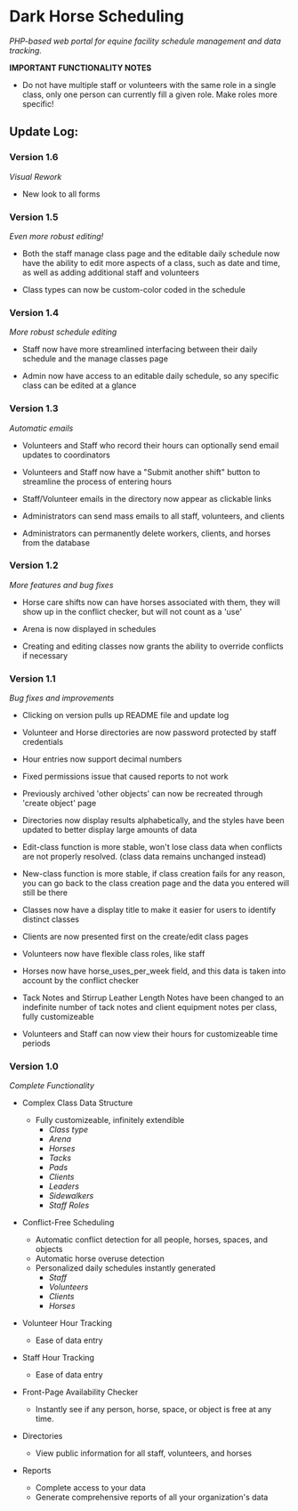 # Dark Horse Scheduling

*PHP-based web portal for equine facility schedule management and data tracking.*

**IMPORTANT FUNCTIONALITY NOTES**

* Do not have multiple staff or volunteers with the same role in a single class, only one person can currently fill a given role. Make roles more specific!


## Update Log:

### Version 1.6
  *Visual Rework*

* New look to all forms

### Version 1.5
  *Even more robust editing!*

* Both the staff manage class page and the editable daily schedule now have the ability to edit more aspects of a class, such as date and time, as well as adding additional staff and volunteers

* Class types can now be custom-color coded in the schedule

### Version 1.4
  *More robust schedule editing*

* Staff now have more streamlined interfacing between their daily schedule and the manage classes page

* Admin now have access to an editable daily schedule, so any specific class can be edited at a glance

### Version 1.3
  *Automatic emails*

* Volunteers and Staff who record their hours can optionally send email updates to coordinators

* Volunteers and Staff now have a "Submit another shift" button to streamline the process of entering hours

* Staff/Volunteer emails in the directory now appear as clickable links

* Administrators can send mass emails to all staff, volunteers, and clients

* Administrators can permanently delete workers, clients, and horses from the database

### Version 1.2
  *More features and bug fixes*

* Horse care shifts now can have horses associated with them, they will show up in the conflict checker, but will not count as a 'use'

* Arena is now displayed in schedules

* Creating and editing classes now grants the ability to override conflicts if necessary

### Version 1.1
  *Bug fixes and improvements*

* Clicking on version pulls up README file and update log

* Volunteer and Horse directories are now password protected by staff credentials

* Hour entries now support decimal numbers

* Fixed permissions issue that caused reports to not work

* Previously archived 'other objects' can now be recreated through 'create object' page

* Directories now display results alphabetically, and the styles have been updated to better display large amounts of data

* Edit-class function is more stable, won't lose class data when conflicts are not properly resolved. (class data remains unchanged instead)

* New-class function is more stable, if class creation fails for any reason, you can go back to the class creation page and the data you entered will still be there

* Classes now have a display title to make it easier for users to identify distinct classes

* Clients are now presented first on the create/edit class pages

* Volunteers now have flexible class roles, like staff

* Horses now have horse_uses_per_week field, and this data is taken into account by the conflict checker

* Tack Notes and Stirrup Leather Length Notes have been changed to an indefinite number of tack notes and client equipment notes per class, fully customizeable

* Volunteers and Staff can now view their hours for customizeable time periods


### Version 1.0
  *Complete Functionality*

* Complex Class Data Structure
  * Fully customizeable, infinitely extendible
    * *Class type*
    * *Arena*
    * *Horses*
    * *Tacks*
    * *Pads*
    * *Clients*
    * *Leaders*
    * *Sidewalkers*
    * *Staff Roles*

* Conflict-Free Scheduling
  * Automatic conflict detection for all people, horses, spaces, and objects
  * Automatic horse overuse detection
  * Personalized daily schedules instantly generated
    * *Staff*
    * *Volunteers*
    * *Clients*
    * *Horses*

* Volunteer Hour Tracking
  * Ease of data entry

* Staff Hour Tracking
  * Ease of data entry

* Front-Page Availability Checker
  * Instantly see if any person, horse, space, or object is free at any time.

* Directories
  * View public information for all staff, volunteers, and horses

* Reports
  * Complete access to your data
  * Generate comprehensive reports of all your organization's data
